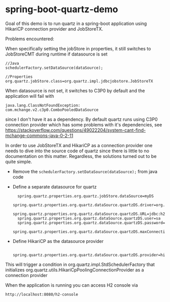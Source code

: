 # spring-boot-quartz-demo

Goal of this demo is to run quartz in a spring-boot application using HikariCP connection provider and JobStoreTX.

Problems encountered:

When specifically setting the jobStore in properties, it still switches to JobStoreCMT during runtime if datasource is set

    //Java
    schedulerFactory.setDataSource(dataSource);
    
    //Properties
    org.quartz.jobStore.class=org.quartz.impl.jdbcjobstore.JobStoreTX
    
When datasource is not set, it switches to C3P0 by default and the application will fail with

    java.lang.ClassNotFoundException: com.mchange.v2.c3p0.ComboPooledDataSource

since I don't have it as a dependency. By default quartz runs using C3P0 connection provider which has some problems with it's dependencies, see https://stackoverflow.com/questions/49022204/system-cant-find-mchange-commons-java-0-2-11

In order to use JobStoreTX and HikariCP as a connection provider one needs to dive into the source code of quartz since there is little to no documentation on this matter. Regardless, the solutions turned out to be quite simple.

* Remove the `schedulerFactory.setDataSource(dataSource);` from java code
* Define a separate datasource for quartz
    
        spring.quartz.properties.org.quartz.jobStore.dataSource=myDS
        spring.quartz.properties.org.quartz.dataSource.quartzDS.driver=org.h2.Driver
        spring.quartz.properties.org.quartz.dataSource.quartzDS.URL=jdbc:h2:mem:test
        spring.quartz.properties.org.quartz.dataSource.quartzDS.user=sa
        spring.quartz.properties.org.quartz.dataSource.quartzDS.password=
        spring.quartz.properties.org.quartz.dataSource.quartzDS.maxConnections=1
        
* Define HikariCP as the datasource provider

        spring.quartz.properties.org.quartz.dataSource.quartzDS.provider=hikaricp
        
This will trigger a condition in org.quartz.impl.StdSchedulerFactory that initializes org.quartz.utils.HikariCpPoolingConnectionProvider as a connection provider

When the application is running you can access H2 console via

    http://localhost:8080/h2-console